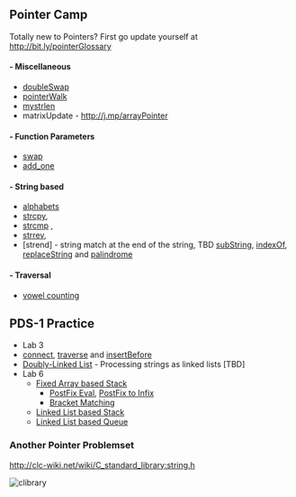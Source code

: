## Pointer Camp

Totally new to Pointers? First go update yourself at http://bit.ly/pointerGlossary

#### - Miscellaneous 
- [doubleSwap](http://cloudcoder.kgkite.ac.in/cloudcoder/#exercise?c=33,p=2484)
- [pointerWalk](http://cloudcoder.kgkite.ac.in/cloudcoder/#exercise?c=33,p=2551)
- [mystrlen](http://j.mp/strlenCC) 
-  matrixUpdate - http://j.mp/arrayPointer

#### - Function Parameters
- [swap](https://cloudcoder.kgkite.ac.in/cloudcoder/#exercise?c=33,p=924) 
- [add_one](https://cloudcoder.kgkite.ac.in/cloudcoder/#exercise?c=33,p=967) 

#### - String based
- [alphabets](https://cloudcoder.kgisl.com/cloudcoder/#exercise?c=33,p=1208)
- [strcpy](http://j.mp/stringCopyCC),
- [strcmp](http://j.mp/stringCompareCC)  ,
- [strrev](https://cloudcoder.kgkite.ac.in/cloudcoder/#exercise?c=33,p=1200),
- [strend] - string match at the end of the string, TBD
  [subString](https://cloudcoder.kgkite.ac.in/cloudcoder/#exercise?c=33,p=1204), 
  [indexOf](https://cloudcoder.kgkite.ac.in/cloudcoder/#exercise?c=33,p=1202),
  [replaceString](https://cloudcoder.kgkite.ac.in/cloudcoder/#exercise?c=33,p=1205) and
  [palindrome](https://cloudcoder.kgkite.ac.in/cloudcoder/#exercise?c=33,p=1203)

#### - Traversal
- [vowel counting](https://cloudcoder.kgkite.ac.in/cloudcoder/#exercise?c=33,p=1078)

## PDS-1 Practice
  - Lab 3
 - [connect](https://cloudcoder.kgisl.com/cloudcoder/#exercise?c=7,p=1191), [traverse](https://cloudcoder.kgisl.com/cloudcoder/#exercise?c=7,p=1190) and 
[insertBefore](https://cloudcoder.kgisl.com/cloudcoder/#exercise?c=7,p=1193)
 - [Doubly-Linked List](https://cloudcoder.kgisl.com/cloudcoder/#exercise?c=7,p=1189)
       - Processing strings as linked lists [TBD]
  - Lab 6 
    - [Fixed Array based Stack](https://cloudcoder.kgkite.ac.in/cloudcoder/#exercise?c=7,p=1115)
      - [PostFix Eval](https://cloudcoder.kgkite.ac.in/cloudcoder/#exercise?c=7,p=1120),  [PostFix to Infix](https://cloudcoder.kgkite.ac.in/cloudcoder/#exercise?c=7,p=1116)
      - [Bracket Matching](https://cloudcoder.kgkite.ac.in/cloudcoder/#exercise?c=7,p=1126)
    - [Linked List based Stack](https://cloudcoder.kgkite.ac.in/cloudcoder/#exercise?c=7,p=1162)
    - [Linked List based Queue](https://cloudcoder.kgkite.ac.in/cloudcoder/#exercise?c=7,p=1188)


### Another Pointer Problemset 

http://clc-wiki.net/wiki/C_standard_library:string.h

![clibrary]( http://j.mp/pointerProblems)
<!--stackedit_data:
eyJoaXN0b3J5IjpbMTY4NjcwNTY3NV19
-->